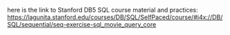 here is the link to Stanford DB5 SQL course material and practices:
https://lagunita.stanford.edu/courses/DB/SQL/SelfPaced/course/#i4x://DB/SQL/sequential/seq-exercise-sql_movie_query_core
